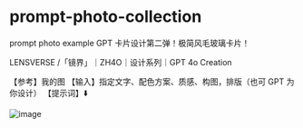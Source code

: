 # prompt-photo-collection
prompt photo example
GPT 卡片设计第二弹！极简风毛玻璃卡片！

LENSVERSE /「镜界」｜ZH4O｜设计系列｜GPT 4o Creation

【参考】我的图
【输入】指定文字、配色方案、质感、构图，排版（也可 GPT 为你设计）
【提示词】⬇️

![image](https://github.com/user-attachments/assets/588f479b-0b28-4054-afd9-0c34159dd771)
